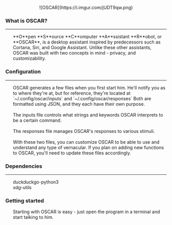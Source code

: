 <center>![OSCAR](https://i.imgur.com/jUDT9qw.png)</center>


### **What is OSCAR?**
---
<ul>
**O**pen **S**ource **C**omputer **A**ssistant **R**obot, or **OSCAR**, is a desktop assistant inspired by predecessors such as Cortana, Siri, and Google Assistant. Unlike these other assistants, OSCAR was built with two concepts in mind - privacy, and customizability.
</ul>

### **Configuration**
---
<ul>
OSCAR generates a few files when you first start him. He'll notify you as to where they're at, but for reference, they're located at `~/.config/oscar/inputs` and `~/.config/oscar/responses`
Both are formatted using JSON, and they each have their own purpose.
<br/>
<br/>
The inputs file controls what strings and keywords OSCAR interprets to be a certain command.
<br/>
<br/>
The responses file manages OSCAR's responses to various stimuli.
<br/>
<br/>
With these two files, you can customize OSCAR to be able to use and understand any type of vernacular. If you plan on adding new functions to OSCAR, you'll need to update these files accordingly.
</ul>

### **Dependencies**
---
<ul>
duckduckgo-python3
<br/>
xdg-utils
</ul>

### **Getting started**
<ul>
Starting with OSCAR is easy - just open the program in a terminal and start talking to him.
</ul>
